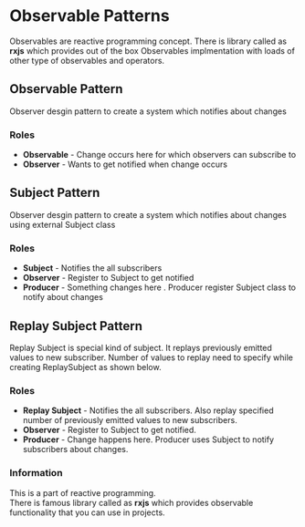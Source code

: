 # Observable Patterns
Observables are reactive programming concept. 
There is library called as **rxjs** which provides out of the box Observables
implmentation with loads of other type of observables and operators.

## Observable Pattern

Observer desgin pattern to create a system which notifies about changes

### Roles
- **Observable** - Change occurs here for which observers can subscribe to
- **Observer** -   Wants to get notified when change occurs

## Subject Pattern
Observer desgin pattern to create a system which notifies about changes using external Subject class

### Roles
- **Subject** - Notifies the all subscribers
- **Observer** - Register to Subject to get notified
- **Producer** - Something changes here . Producer register Subject class to notify about changes

## Replay Subject Pattern

Replay Subject is special kind of subject.
It replays previously emitted values to new subscriber.
Number of values to replay need to specify while creating ReplaySubject as shown below.

### Roles
- **Replay Subject** - Notifies the all subscribers. Also replay specified number of previously emitted values to new subscribers.
- **Observer** - Register to Subject to get notified.
- **Producer** - Change happens here. Producer uses Subject to notify subscribers about changes.

### Information

This is a part of reactive programming.\
There is famous library called as **rxjs** which provides observable functionality that you can use in projects.
